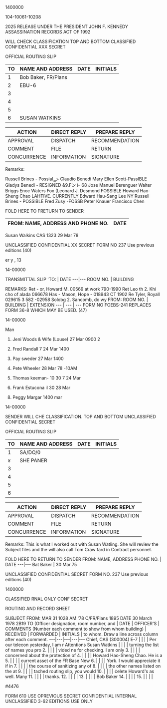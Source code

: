 1400000

104-10061-10208

2025 RELEASE UNDER THE PRESIDENT JOHN F. KENNEDY ASSASSINATION RECORDS ACT OF 1992

WILL CHECK CLASSIFICATION TOP AND BOTTOM
CLASSIFIED  CONFIDENTIAL XXX SECRET

OFFICIAL ROUTING SLIP

TO | NAME AND ADDRESS  | DATE | INITIALS
---|---|---|---
1 | Bob Baker, FR/Plans |  | 
2 | EBU-6 |  | 
3 |  |  | 
4 |  |  | 
5 |  |  | 
6 | SUSAN WATKINS |  | 

ACTION | DIRECT REPLY | PREPARE REPLY
---|---|---
APPROVAL | DISPATCH | RECOMMENDATION
COMMENT | FILE | RETURN
CONCURRENCE | INFORMATION | SIGNATURE

Remarks:

Russell Brines - Possialجے
Claudio Benedi
Mary Ellen Scott-PassIBLE
Gladys Benedi - RESIGNED &9.Fント 68
Jose Manuel Berenguer
Walter Briggs
Enoc Waters Fox
(Leonard J. Desmond FOSSIBLE
Howard Hao-Sheng Chao LAHTIVE. CURRENTLY
Edward Hau-Sang Lee NY
Russell Brines - POSSIBLE
Fred Zusy -FOSSB
Peter Knauer
Francisco Chen

FOLD HERE TO FRETURN TO SENDER

FROM: NAME, ADDRESS AND PHONE NO. | DATE
---|---
Susan Walkins CAS 1323 29 Mar 78

UNCLASSIFIED  CONFIDENTIAL XX SECRET
FORM NO 237 Use previous editions (40)

er
y
,
13

14-00000

TRANSMITTAL SLIP
'TO: | DATE 
---|---
ROOM NO. | BUILDING

REMARKS:
Ret - or, Howard M. 00569
at work 790-1990
Ret  Leo th
 2. Khi cho of alada
066678
Has - Mason, Hope - 018943
CT 1902
Re
Tyler, Royall 029615
3
582
-02958
Solobg
2. Sancomb, do wy
FROM:
ROOM NO. | BUILDING | EXTENSION
--- | --- | ---
FORM NO
FOEBS-241
REPLACES FORM 36-8
WHICH MAY BE USED. (47)

14-00000

Man
1. Jeni Woods & Wife (Louse) 27 Mar
0900
2

3. Fred Randall
7
24 Mar
1400

4. Pay sweder
27 Mar
1400

5. Pete Wheeler 28 Mar 78
-10AM

6. Thomas keeman-
10 30 7 24 Mar

7. Frank Estucona
il 30 28 Mar

8) Peggy Margar
1400 mar

14-00000

SENDER WILL CHE CLASSIFICATION. TOP AND BOTTOM
UNCLASSIFIED  CONFIDENTIAL  SECRET

OFFICIAL ROUTING SLIP

TO | NAME AND ADDRESS | DATE | INITIALS
---|---|---|---
1 | SA/DO/0 |  | 
४ | SHE PANER |  | 
3 |  |  | 
4 |  |  | 
5 |  |  | 
6 |  |  | 

ACTION | DIRECT REPLY | PREPARE REPLY
---|---|---
APPROVAL | DISPATCH | RECOMMENDATION
COMMENT | FILE | RETURN
CONCURRENCE | INFORMATION | SIGNATURE

Remarks:
This is what I worked
out with Susan Watling.
She will review the
Subject files and the
will also call Tom Craw
fard in Contract personnel.

FOLD HERE TO RETURN TO SENDER
FROM: NAME, ADDRESS PHONE NO. | DATE
---|---
Bat Baker | 30 Mar 75

UNCLASSIFIED  CONFIDENTIAL SECRET
FORM NO. 237 Use previous editions (40)

1400000

CLASSIFIED
RNAL
ONLY CONF SECRET

ROUTING AND RECORD SHEET

SUBJECT
FROM: MAR 31 1028 AM '78
C/FR/Flans 1895 DATE 30 March 1978
2B19
TO (Officer designation, room number, and | DATE | OFFICER'S | COMMENTS (Number each comment to show from whom
building) | RECEIVED | FORWARDED | INITIALS | to whom. Draw a line across column after each comment.
---|---|---|---|---
Chief, CAS (300004) E-7 |  |  |  | Per our telecon yesterday, I am r
Attentions Susan Watkins |  |  |  | turning the list of names you pro
2. |  |  |  | vided ne for checking. I am only
3. |  |  |  | concerned about the protection of
4. |  |  |  | Howard Hao-Sheng Chao. He is a
5. |  |  |  | current asset of the FR Base New
6. |  |  |  | York. I would appreciate it if in
7. |  |  |  | the course of sanitizing any of
8. |  |  |  | the other names listed on the at
9. |  |  |  | tached routing slip, you would
10. |  |  |  | ċelete Howard's as well. Many
11. |  |  |  | thanks.
12. |  |  |  |
13. |  |  |  | Bob Baker
14. |  |  |  |
15. |  |  |  |

#4476

FORM 610 USE OPREVIOUS SECRET CONFIDENTIAL INTERNAL UNCLASSIFIED
3-62 EDITIONS USE ONLY
